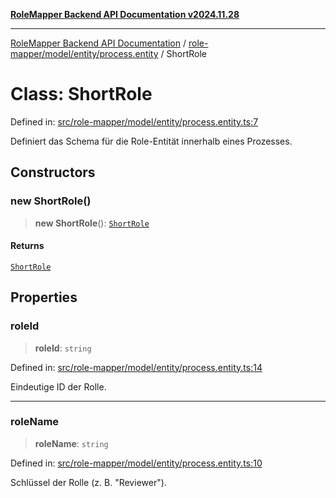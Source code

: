 [**RoleMapper Backend API Documentation v2024.11.28**](../../../../../README.md)

***

[RoleMapper Backend API Documentation](../../../../../modules.md) / [role-mapper/model/entity/process.entity](../README.md) / ShortRole

# Class: ShortRole

Defined in: [src/role-mapper/model/entity/process.entity.ts:7](https://github.com/FlowCraft-AG/RoleMapper/blob/c1dd70009b43cf6900b6bde6d6bd8b801c1074ab/backend/src/role-mapper/model/entity/process.entity.ts#L7)

Definiert das Schema für die Role-Entität innerhalb eines Prozesses.

## Constructors

### new ShortRole()

> **new ShortRole**(): [`ShortRole`](ShortRole.md)

#### Returns

[`ShortRole`](ShortRole.md)

## Properties

### roleId

> **roleId**: `string`

Defined in: [src/role-mapper/model/entity/process.entity.ts:14](https://github.com/FlowCraft-AG/RoleMapper/blob/c1dd70009b43cf6900b6bde6d6bd8b801c1074ab/backend/src/role-mapper/model/entity/process.entity.ts#L14)

Eindeutige ID der Rolle.

***

### roleName

> **roleName**: `string`

Defined in: [src/role-mapper/model/entity/process.entity.ts:10](https://github.com/FlowCraft-AG/RoleMapper/blob/c1dd70009b43cf6900b6bde6d6bd8b801c1074ab/backend/src/role-mapper/model/entity/process.entity.ts#L10)

Schlüssel der Rolle (z. B. "Reviewer").

